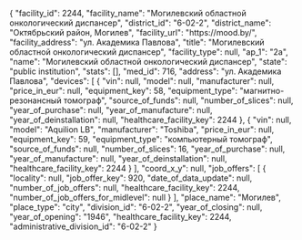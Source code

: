 {
    "facility_id": 2244,
    "facility_name": "Могилевский областной онкологический диспансер",
    "district_id": "6-02-2",
    "district_name": "Октябрьский район, Могилев",
    "facility_url": "https:\/\/mood.by\/",
    "facility_address": "ул. Академика Павлова",
    "title": "Могилевский областной онкологический диспансер",
    "facility_type": null,
    "ap_1": "2а",
    "name": "Могилевский областной онкологический диспансер",
    "state": "public institution",
    "stats": [],
    "med_id": 716,
    "address": "ул. Академика Павлова",
    "devices": [
        {
            "vin": null,
            "model": null,
            "manufacturer": null,
            "price_in_eur": null,
            "equipment_key": 58,
            "equipment_type": "магнитно-резонансный томограф",
            "source_of_funds": null,
            "number_of_slices": null,
            "year_of_purchase": null,
            "year_of_manufacture": null,
            "year_of_deinstallation": null,
            "healthcare_facility_key": 2244
        },
        {
            "vin": null,
            "model": "Aquilion LB",
            "manufacturer": "Toshiba",
            "price_in_eur": null,
            "equipment_key": 59,
            "equipment_type": "компьютерный томограф",
            "source_of_funds": null,
            "number_of_slices": 16,
            "year_of_purchase": null,
            "year_of_manufacture": null,
            "year_of_deinstallation": null,
            "healthcare_facility_key": 2244
        }
    ],
    "coord_x_y": null,
    "job_offers": [
        {
            "locality": null,
            "job_offer_key": 920,
            "date_of_data_update": null,
            "number_of_job_offers": null,
            "healthcare_facility_key": 2244,
            "number_of_job_offers_for_midlevel": null
        }
    ],
    "place_name": "Могилев",
    "place_type": "city",
    "division_id": "6-02-2",
    "year_of_closing": null,
    "year_of_opening": "1946",
    "healthcare_facility_key": 2244,
    "administrative_division_id": "6-02-2"
}